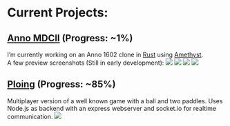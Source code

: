 # Current Projects:

## [Anno MDCII](https://github.com/LsHallo/anno-rust) (Progress: ~1%)
I’m currently working on an Anno 1602 clone in [Rust](https://rust-lang.org/) using [Amethyst](https://amethyst.rs/).  
A few preview screenshots (Still in early development):
![](https://i.imgur.com/nZzgKo9.png)
![](https://i.imgur.com/A9ghtSu.png)
![](https://i.imgur.com/99jLc3p.png)
![](https://i.imgur.com/SrOBKzL.png)

## [Ploing](https://github.com/LsHallo/ploing) (Progress: ~85%)
Multiplayer version of a well known game with a ball and two paddles.
Uses Node.js as backend with an express webserver and socket.io for realtime communication.
![](https://i.imgur.com/LWCP8hE.png)
